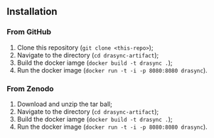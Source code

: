 ## Installation

### From GitHub

1. Clone this repository (`git clone <this-repo>`);
2. Navigate to the directory (`cd drasync-artifact`);
3. Build the docker iamge (`docker build -t drasync .`);
4. Run the docker image (`docker run -t -i -p 8080:8080 drasync`).

### From Zenodo

1. Download and unzip the tar ball;
2. Navigate to the directory (`cd drasync-artifact`);
3. Build the docker iamge (`docker build -t drasync .`);
4. Run the docker image (`docker run -t -i -p 8080:8080 drasync`).
